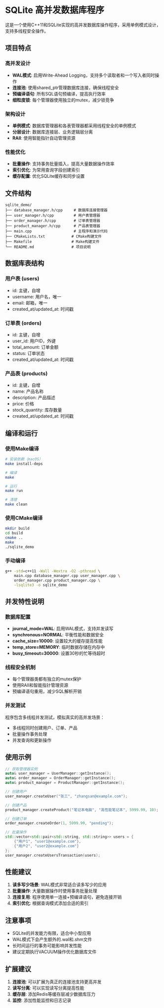 # SQLite 高并发数据库程序

这是一个使用C++11和SQLite实现的高并发数据库操作程序，采用单例模式设计，支持多线程安全操作。

## 项目特点

### 高并发设计
- **WAL模式**: 启用Write-Ahead Logging，支持多个读取者和一个写入者同时操作
- **连接池**: 使用shared_ptr管理数据库连接，确保线程安全
- **预编译语句**: 所有SQL语句预编译，提高执行效率
- **细粒度锁**: 每个管理器使用独立的mutex，减少锁竞争

### 架构设计
- **单例模式**: 数据库管理器和各表管理器都采用线程安全的单例模式
- **分层设计**: 数据库连接层、业务逻辑层分离
- **RAII**: 使用智能指针自动管理资源

### 性能优化
- **批量操作**: 支持事务批量插入，提高大量数据操作效率
- **索引优化**: 为常用查询字段创建索引
- **缓存配置**: 优化SQLite缓存和同步设置

## 文件结构

```
sqlite_demo/
├── database_manager.h/cpp     # 数据库连接管理器
├── user_manager.h/cpp         # 用户表管理器
├── order_manager.h/cpp        # 订单表管理器
├── product_manager.h/cpp      # 产品表管理器
├── main.cpp                   # 主程序和演示代码
├── CMakeLists.txt            # CMake构建文件
├── Makefile                  # Make构建文件
└── README.md                 # 项目说明
```

## 数据库表结构

### 用户表 (users)
- id: 主键，自增
- username: 用户名，唯一
- email: 邮箱，唯一
- created_at/updated_at: 时间戳

### 订单表 (orders)
- id: 主键，自增
- user_id: 用户ID，外键
- total_amount: 订单金额
- status: 订单状态
- created_at/updated_at: 时间戳

### 产品表 (products)
- id: 主键，自增
- name: 产品名称
- description: 产品描述
- price: 价格
- stock_quantity: 库存数量
- created_at/updated_at: 时间戳

## 编译和运行

### 使用Make编译
```bash
# 安装依赖（macOS）
make install-deps

# 编译
make

# 运行
make run

# 清理
make clean
```

### 使用CMake编译
```bash
mkdir build
cd build
cmake ..
make
./sqlite_demo
```

### 手动编译
```bash
g++ -std=c++11 -Wall -Wextra -O2 -pthread \
    main.cpp database_manager.cpp user_manager.cpp \
    order_manager.cpp product_manager.cpp \
    -lsqlite3 -o sqlite_demo
```

## 并发特性说明

### 数据库配置
- **journal_mode=WAL**: 启用WAL模式，支持并发读写
- **synchronous=NORMAL**: 平衡性能和数据安全
- **cache_size=10000**: 设置较大的缓存提高性能
- **temp_store=MEMORY**: 临时数据存储在内存中
- **busy_timeout=30000**: 设置30秒的忙等待超时

### 线程安全机制
- 每个管理器类都有独立的mutex保护
- 使用RAII和智能指针管理资源
- 预编译语句重用，减少SQL解析开销

### 并发测试
程序包含多线程并发测试，模拟真实的高并发场景：
- 多线程同时创建用户、订单、产品
- 批量操作事务处理
- 并发查询和更新操作

## 使用示例

```cpp
// 获取管理器实例
auto& user_manager = UserManager::getInstance();
auto& order_manager = OrderManager::getInstance();
auto& product_manager = ProductManager::getInstance();

// 创建用户
user_manager.createUser("张三", "zhangsan@example.com");

// 创建产品
product_manager.createProduct("笔记本电脑", "高性能笔记本", 5999.99, 10);

// 创建订单
order_manager.createOrder(1, 5999.99, "pending");

// 批量操作
std::vector<std::pair<std::string, std::string>> users = {
    {"用户1", "user1@example.com"},
    {"用户2", "user2@example.com"}
};
user_manager.createUsersTransaction(users);
```

## 性能建议

1. **读多写少场景**: WAL模式非常适合读多写少的应用
2. **批量操作**: 大量数据操作时使用事务批量处理
3. **连接复用**: 程序使用单一连接+预编译语句，避免连接开销
4. **索引优化**: 根据查询模式添加合适的索引

## 注意事项

- SQLite的并发能力有限，适合中小型应用
- WAL模式下会产生额外的.wal和.shm文件
- 长时间运行的事务可能影响并发性能
- 建议定期执行VACUUM操作优化数据库文件

## 扩展建议

1. **连接池**: 可以扩展为真正的连接池支持更高并发
2. **读写分离**: 可以实现读写分离提高性能
3. **缓存层**: 添加Redis等缓存层减少数据库压力
4. **监控**: 添加性能监控和日志记录
